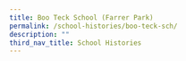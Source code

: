 ```yaml
---
title: Boo Teck School (Farrer Park)
permalink: /school-histories/boo-teck-sch/
description: ""
third_nav_title: School Histories
---
```

